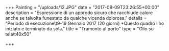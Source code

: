 +++
Painting = "/uploads/12.JPG"
date = "2017-08-09T23:26:55+00:00"
description = "Espressione di un approdo sicuro che racchiude calore anche se talvolta funestato da qualche vicenda dolorosa."
details = "Periodo di esecuzione\t9-19 Gennaio 2017 (20 giorni) *Questo quadro l’ho iniziato e terminato da sola."
title = "Tramonto al porto"
type = "Olio su tela\t40x50"

+++
